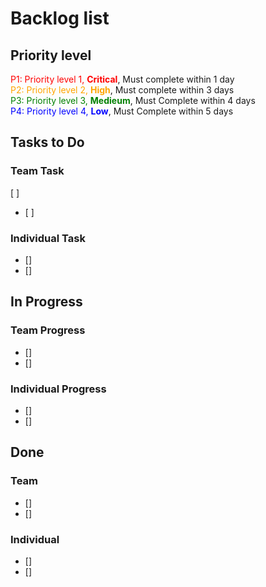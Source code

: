 # Backlog list
## Priority level
<span style="color: red;"> P1: Priority level 1, **Critical**</span>, Must complete within 1 day  
<span style="color: Orange;"> P2: Priority level 2, **High**</span>, Must complete within 3 days    
<span style="color: Green;">P3: Priority level 3, **Medieum**</span>, Must Complete within 4 days    
<span style="color: Blue;">P4: Priority level 4, **Low**</span>, Must Complete within 5 days  

## Tasks to Do
### Team Task  
[ ]    
- [ ]  
### Individual Task
- []
- []


## In Progress
### Team Progress
- []
- []
### Individual Progress
- []
- []


## Done
### Team 
- []
- []
### Individual 
- []
- []
